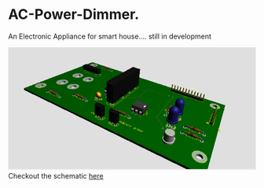 # AC-Power-Dimmer.
An Electronic Appliance for smart house.... still in development

<img src="board PIC001.PNG">
Checkout the schematic <a href="https://github.com/ElvisAns/AC-Power-Dimmer./blob/master/Power%20AC%20Dimmer_%20schematics.PDF">here</a>
